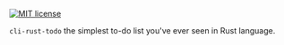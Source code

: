 [![MIT license](https://img.shields.io/badge/license-MIT-brightgreen.svg)](https://github.com/Esutarosa/cli-rust-todo/blob/master/license.md)

`cli-rust-todo` the simplest to-do list you've ever seen in Rust language.

